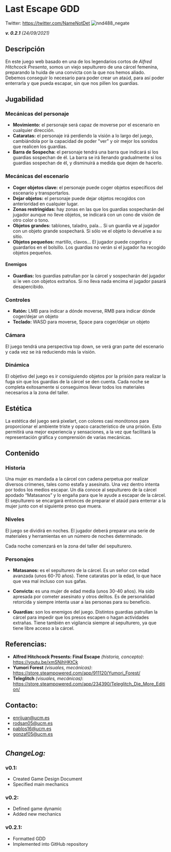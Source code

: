 # Last Escape GDD
Twitter: https://twitter.com/NameNotDet
![nnd488_negate](https://user-images.githubusercontent.com/81875802/134952453-7c453107-a870-46ed-be91-e4a61608e402.png)

_**v. 0.2.1** (24/09/2021)_

## Descripción
En este juego web basado en una de los legendarios cortos de _Alfred Hitchcock Presenta_, somos un viejo sepulturero de una cárcel femenina, preparando la huida de una convicta con la que nos hemos aliado. Debemos conseguir lo necesario para poder crear un ataúd, para así poder enterrarla y que pueda escapar, sin que nos pillen los guardias.
## Jugabilidad
### Mecánicas del personaje
- **Movimiento:** el personaje será capaz de moverse por el escenario en cualquier dirección.
- **Cataratas:** el personaje irá perdiendo la visión a lo largo del juego, cambiándola por la capacidad de poder "ver" y oír mejor los sonidos que realicen los guardias.
- **Barra de Sospecha:** el personaje tendrá una barra que indicará si los guardias sospechan de él. La barra se irá llenando gradualmente si los guardias sospechan de él, y disminuirá a medida que dejen de hacerlo.
### Mecánicas del escenario
- **Coger objetos clave:** el personaje puede coger objetos específicos del escenario y transportarlos.
- **Dejar objetos:** el personaje puede dejar objetos recogidos con anterioridad en cualquier lugar.
- **Zonas restringidas:** hay zonas en las que los guardias sospecharán del jugador aunque no lleve objetos, se indicará con un cono de visión de otro color o tono.
- **Objetos grandes:** tablones, taladro, pala… Si un guardia ve al jugador con un objeto grande sospechará. Si sólo ve el objeto lo devuelve a su sitio.
- **Objetos pequeños:** martillo, clavos… El jugador puede cogerlos y guardarlos en el bolsillo. Los guardias no verán si el jugador ha recogido objetos pequeños. 
#### Enemigos
- **Guardias:** los guardias patrullan por la cárcel y sospecharán del jugador si le ven con objetos extraños. Si no lleva nada encima el jugador pasará desapercibido. 
### Controles
- **Ratón:**
LMB para indicar a dónde moverse,
RMB para indicar dónde coger/dejar un objeto
- **Teclado:**
WASD para moverse,
Space para coger/dejar un objeto
### Cámara
El juego tendrá una perspectiva top down, se verá gran parte del escenario y cada vez se irá reduciendo más la visión.
### Dinámica
El objetivo del juego es ir consiguiendo objetos por la prisión para realizar la fuga sin que los guardias de la cárcel se den cuenta.
Cada noche se completa exitosamente si conseguimos llevar todos los materiales necesarios a la zona del taller. 

## Estética
La estética del juego será pixelart, con colores casi monótonos para proporcionar el ambiente triste y opaco característico de una prisión.
Esto permitirá una mejor experiencia y sensaciones, a la vez que facilitará la representación gráfica y  comprensión de varias mecánicas.

## Contenido
### Historia
Una mujer es mandada a la cárcel con cadena perpetua por realizar diversos crímenes, tales como estafa y asesinato. Una vez dentro intenta por todos los medios escapar. Un día conoce al sepulturero de la cárcel apodado “Matasanos” y lo engaña para que le ayude a escapar de la cárcel. 
El sepulturero se encargará entonces de preparar el ataúd para enterrar a la mujer junto con el siguiente preso que muera.	
### Niveles
El juego se dividirá en noches. El jugador deberá preparar una serie de materiales y herramientas en un número de noches determinado. 

Cada noche comenzará en la zona del taller del sepulturero.
### Personajes
- **Matasanos:** es el sepulturero de la cárcel. Es un señor con edad avanzada (unos 60-70 años). Tiene cataratas por la edad, lo que hace que vea mal incluso con sus gafas.

- **Convicta:** es una mujer de edad media (unos 30-40 años). Ha sido apresada por cometer asesinato y otros delitos. Es de personalidad retorcida y siempre intenta usar a las personas para su beneficio.

- **Guardias:** son los enemigos del juego. Distintos guardias patrullan la cárcel para impedir que los presos escapen o hagan actividades extrañas. Tiene también en vigilancia siempre al sepulturero, ya que tiene libre acceso a la cárcel.

## Referencias:
- **Alfred Hitchcock Presents: Final Escape** _(historia, concepto)_: https://youtu.be/xmSNjhHKtCk
- **Yumori Forest** _(visuales, mecánicas)_: https://store.steampowered.com/app/911120/Yumori_Forest/
- **Teleglitch** _(visuales, mecánicas)_: https://store.steampowered.com/app/234390/Teleglitch_Die_More_Edition/

## Contacto:
- enrijuan@ucm.es
- rodsan05@ucm.es
- pablos16@ucm.es
- gonzaf05@ucm.es

#

#

## _ChangeLog:_
### v0.1: 
- Created Game Design Document 
- Specified main mechanics
### v0.2: 
- Defined game dynamic
- Added new mechanics
### v0.2.1:
- Formatted GDD
- Implemented into GitHub repository

